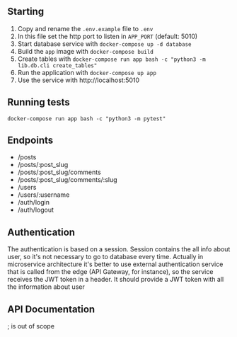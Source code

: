 ## Starting

1. Copy and rename the `.env.example` file to `.env`
2. In this file set the http port to listen in `APP_PORT` (default: 5010) 
3. Start database service with `docker-compose up -d database`
4. Build the `app` image with `docker-compose build`
5. Create tables with `docker-compose run app bash -c "python3 -m lib.db.cli create_tables"`
6. Run the application with `docker-compose up app`
7. Use the service with http://localhost:5010

## Running tests

`docker-compose run app bash -c "python3 -m pytest"`

## Endpoints

- /posts
- /posts/:post_slug
- /posts/:post_slug/comments
- /posts/:post_slug/comments/:slug
- /users
- /users/:username
- /auth/login
- /auth/logout

## Authentication

The authentication is based on a session. Session contains the all info about user, so it's not necessary to go to database every time.
Actually in microservice architecture it's better to use external authentication service that is called from the edge (API Gateway, for instance), so the service receives the JWT token in a header. It should provide a JWT token with all the information about user 


## API Documentation

; is out of scope
